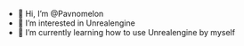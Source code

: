 - 👋 Hi, I’m @Pavnomelon
- 👀 I’m interested in Unrealengine
- 🌱 I’m currently learning how to use Unrealengine by myself


<!---
Pavnomelon/Pavnomelon is a ✨ special ✨ repository because its `README.md` (this file) appears on your GitHub profile.
You can click the Preview link to take a look at your changes.
--->
